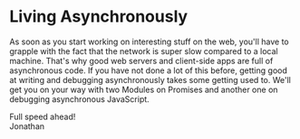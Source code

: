 # Living Asynchronously

As soon as you start working on interesting stuff on the web, you'll have to grapple with the fact that the network is super slow compared to a local machine. That's why good web servers and client-side apps are full of asynchronous code. If you have not done a lot of this before, getting good at writing and debugging asynchronously takes some getting used to. We'll get you on your way with two Modules on Promises and another one on debugging asynchronous JavaScript.

Full speed ahead!  
Jonathan
